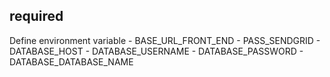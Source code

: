 ## required 
Define environment variable 
    - BASE_URL_FRONT_END 
    - PASS_SENDGRID 
    - DATABASE_HOST
    - DATABASE_USERNAME
    - DATABASE_PASSWORD
    - DATABASE_DATABASE_NAME

